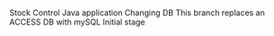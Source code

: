Stock Control Java application
Changing DB
This branch replaces an ACCESS DB with mySQL
Initial stage

